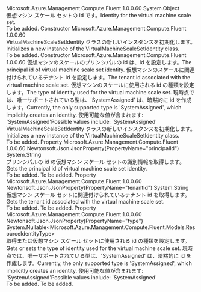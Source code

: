 <Type Name="VirtualMachineScaleSetIdentity" FullName="Microsoft.Azure.Management.Compute.Fluent.Models.VirtualMachineScaleSetIdentity">
  <TypeSignature Language="C#" Value="public class VirtualMachineScaleSetIdentity" />
  <TypeSignature Language="ILAsm" Value=".class public auto ansi beforefieldinit VirtualMachineScaleSetIdentity extends System.Object" />
  <TypeSignature Language="DocId" Value="T:Microsoft.Azure.Management.Compute.Fluent.Models.VirtualMachineScaleSetIdentity" />
  <TypeSignature Language="VB.NET" Value="Public Class VirtualMachineScaleSetIdentity" />
  <TypeSignature Language="F#" Value="type VirtualMachineScaleSetIdentity = class" />
  <AssemblyInfo>
    <AssemblyName>Microsoft.Azure.Management.Compute.Fluent</AssemblyName>
    <AssemblyVersion>1.0.0.60</AssemblyVersion>
  </AssemblyInfo>
  <Base>
    <BaseTypeName>System.Object</BaseTypeName>
  </Base>
  <Interfaces />
  <Docs>
    <summary>
            <span data-ttu-id="4d69e-101">仮想マシン スケール セットの id です。</span><span class="sxs-lookup"><span data-stu-id="4d69e-101">Identity for the virtual machine scale set.</span></span>
            </summary>
    <remarks>To be added.</remarks>
  </Docs>
  <Members>
    <Member MemberName=".ctor">
      <MemberSignature Language="C#" Value="public VirtualMachineScaleSetIdentity ();" />
      <MemberSignature Language="ILAsm" Value=".method public hidebysig specialname rtspecialname instance void .ctor() cil managed" />
      <MemberSignature Language="DocId" Value="M:Microsoft.Azure.Management.Compute.Fluent.Models.VirtualMachineScaleSetIdentity.#ctor" />
      <MemberSignature Language="VB.NET" Value="Public Sub New ()" />
      <MemberType>Constructor</MemberType>
      <AssemblyInfo>
        <AssemblyName>Microsoft.Azure.Management.Compute.Fluent</AssemblyName>
        <AssemblyVersion>1.0.0.60</AssemblyVersion>
      </AssemblyInfo>
      <Parameters />
      <Docs>
        <summary>
            <span data-ttu-id="4d69e-102">VirtualMachineScaleSetIdentity クラスの新しいインスタンスを初期化します。</span><span class="sxs-lookup"><span data-stu-id="4d69e-102">Initializes a new instance of the VirtualMachineScaleSetIdentity class.</span></span>
            </summary>
        <remarks>To be added.</remarks>
      </Docs>
    </Member>
    <Member MemberName=".ctor">
      <MemberSignature Language="C#" Value="public VirtualMachineScaleSetIdentity (string principalId = null, string tenantId = null, Nullable&lt;Microsoft.Azure.Management.Compute.Fluent.Models.ResourceIdentityType&gt; type = null);" />
      <MemberSignature Language="ILAsm" Value=".method public hidebysig specialname rtspecialname instance void .ctor(string principalId, string tenantId, valuetype System.Nullable`1&lt;valuetype Microsoft.Azure.Management.Compute.Fluent.Models.ResourceIdentityType&gt; type) cil managed" />
      <MemberSignature Language="DocId" Value="M:Microsoft.Azure.Management.Compute.Fluent.Models.VirtualMachineScaleSetIdentity.#ctor(System.String,System.String,System.Nullable{Microsoft.Azure.Management.Compute.Fluent.Models.ResourceIdentityType})" />
      <MemberSignature Language="VB.NET" Value="Public Sub New (Optional principalId As String = null, Optional tenantId As String = null, Optional type As Nullable(Of ResourceIdentityType) = null)" />
      <MemberSignature Language="F#" Value="new Microsoft.Azure.Management.Compute.Fluent.Models.VirtualMachineScaleSetIdentity : string * string * Nullable&lt;Microsoft.Azure.Management.Compute.Fluent.Models.ResourceIdentityType&gt; -&gt; Microsoft.Azure.Management.Compute.Fluent.Models.VirtualMachineScaleSetIdentity" Usage="new Microsoft.Azure.Management.Compute.Fluent.Models.VirtualMachineScaleSetIdentity (principalId, tenantId, type)" />
      <MemberType>Constructor</MemberType>
      <AssemblyInfo>
        <AssemblyName>Microsoft.Azure.Management.Compute.Fluent</AssemblyName>
        <AssemblyVersion>1.0.0.60</AssemblyVersion>
      </AssemblyInfo>
      <Parameters>
        <Parameter Name="principalId" Type="System.String" />
        <Parameter Name="tenantId" Type="System.String" />
        <Parameter Name="type" Type="System.Nullable&lt;Microsoft.Azure.Management.Compute.Fluent.Models.ResourceIdentityType&gt;" />
      </Parameters>
      <Docs>
        <param name="principalId"><span data-ttu-id="4d69e-103">仮想マシンのスケールのプリンシパルの id は、id を設定します。</span><span class="sxs-lookup"><span data-stu-id="4d69e-103">The principal id of virtual machine scale set identity.</span></span></param>
        <param name="tenantId"><span data-ttu-id="4d69e-104">仮想マシンのスケールに関連付けられているテナント id を設定します。</span><span class="sxs-lookup"><span data-stu-id="4d69e-104">The tenant id associated with the virtual machine scale set.</span></span></param>
        <param name="type"><span data-ttu-id="4d69e-105">仮想マシンのスケールに使用される id の種類を設定します。</span><span class="sxs-lookup"><span data-stu-id="4d69e-105">The type of identity used for the virtual machine scale set.</span></span> <span data-ttu-id="4d69e-106">現時点では、唯一サポートされている型は、'SystemAssigned' は、暗黙的に id を作成します。</span><span class="sxs-lookup"><span data-stu-id="4d69e-106">Currently, the only supported type is 'SystemAssigned', which implicitly creates an identity.</span></span> <span data-ttu-id="4d69e-107">使用可能な値が含まれます: 'SystemAssigned'</span><span class="sxs-lookup"><span data-stu-id="4d69e-107">Possible values include: 'SystemAssigned'</span></span></param>
        <summary>
            <span data-ttu-id="4d69e-108">VirtualMachineScaleSetIdentity クラスの新しいインスタンスを初期化します。</span><span class="sxs-lookup"><span data-stu-id="4d69e-108">Initializes a new instance of the VirtualMachineScaleSetIdentity class.</span></span>
            </summary>
        <remarks>To be added.</remarks>
      </Docs>
    </Member>
    <Member MemberName="PrincipalId">
      <MemberSignature Language="C#" Value="public string PrincipalId { get; }" />
      <MemberSignature Language="ILAsm" Value=".property instance string PrincipalId" />
      <MemberSignature Language="DocId" Value="P:Microsoft.Azure.Management.Compute.Fluent.Models.VirtualMachineScaleSetIdentity.PrincipalId" />
      <MemberSignature Language="VB.NET" Value="Public ReadOnly Property PrincipalId As String" />
      <MemberSignature Language="F#" Value="member this.PrincipalId : string" Usage="Microsoft.Azure.Management.Compute.Fluent.Models.VirtualMachineScaleSetIdentity.PrincipalId" />
      <MemberType>Property</MemberType>
      <AssemblyInfo>
        <AssemblyName>Microsoft.Azure.Management.Compute.Fluent</AssemblyName>
        <AssemblyVersion>1.0.0.60</AssemblyVersion>
      </AssemblyInfo>
      <Attributes>
        <Attribute>
          <AttributeName>Newtonsoft.Json.JsonProperty(PropertyName="principalId")</AttributeName>
        </Attribute>
      </Attributes>
      <ReturnValue>
        <ReturnType>System.String</ReturnType>
      </ReturnValue>
      <Docs>
        <summary>
            <span data-ttu-id="4d69e-109">プリンシパルの id の仮想マシン スケール セットの識別情報を取得します。</span><span class="sxs-lookup"><span data-stu-id="4d69e-109">Gets the principal id of virtual machine scale set identity.</span></span>
            </summary>
        <value>To be added.</value>
        <remarks>To be added.</remarks>
      </Docs>
    </Member>
    <Member MemberName="TenantId">
      <MemberSignature Language="C#" Value="public string TenantId { get; }" />
      <MemberSignature Language="ILAsm" Value=".property instance string TenantId" />
      <MemberSignature Language="DocId" Value="P:Microsoft.Azure.Management.Compute.Fluent.Models.VirtualMachineScaleSetIdentity.TenantId" />
      <MemberSignature Language="VB.NET" Value="Public ReadOnly Property TenantId As String" />
      <MemberSignature Language="F#" Value="member this.TenantId : string" Usage="Microsoft.Azure.Management.Compute.Fluent.Models.VirtualMachineScaleSetIdentity.TenantId" />
      <MemberType>Property</MemberType>
      <AssemblyInfo>
        <AssemblyName>Microsoft.Azure.Management.Compute.Fluent</AssemblyName>
        <AssemblyVersion>1.0.0.60</AssemblyVersion>
      </AssemblyInfo>
      <Attributes>
        <Attribute>
          <AttributeName>Newtonsoft.Json.JsonProperty(PropertyName="tenantId")</AttributeName>
        </Attribute>
      </Attributes>
      <ReturnValue>
        <ReturnType>System.String</ReturnType>
      </ReturnValue>
      <Docs>
        <summary>
            <span data-ttu-id="4d69e-110">仮想マシン スケール セットに関連付けられているテナント id を取得します。</span><span class="sxs-lookup"><span data-stu-id="4d69e-110">Gets the tenant id associated with the virtual machine scale set.</span></span>
            </summary>
        <value>To be added.</value>
        <remarks>To be added.</remarks>
      </Docs>
    </Member>
    <Member MemberName="Type">
      <MemberSignature Language="C#" Value="public Nullable&lt;Microsoft.Azure.Management.Compute.Fluent.Models.ResourceIdentityType&gt; Type { get; set; }" />
      <MemberSignature Language="ILAsm" Value=".property instance valuetype System.Nullable`1&lt;valuetype Microsoft.Azure.Management.Compute.Fluent.Models.ResourceIdentityType&gt; Type" />
      <MemberSignature Language="DocId" Value="P:Microsoft.Azure.Management.Compute.Fluent.Models.VirtualMachineScaleSetIdentity.Type" />
      <MemberSignature Language="VB.NET" Value="Public Property Type As Nullable(Of ResourceIdentityType)" />
      <MemberSignature Language="F#" Value="member this.Type : Nullable&lt;Microsoft.Azure.Management.Compute.Fluent.Models.ResourceIdentityType&gt; with get, set" Usage="Microsoft.Azure.Management.Compute.Fluent.Models.VirtualMachineScaleSetIdentity.Type" />
      <MemberType>Property</MemberType>
      <AssemblyInfo>
        <AssemblyName>Microsoft.Azure.Management.Compute.Fluent</AssemblyName>
        <AssemblyVersion>1.0.0.60</AssemblyVersion>
      </AssemblyInfo>
      <Attributes>
        <Attribute>
          <AttributeName>Newtonsoft.Json.JsonProperty(PropertyName="type")</AttributeName>
        </Attribute>
      </Attributes>
      <ReturnValue>
        <ReturnType>System.Nullable&lt;Microsoft.Azure.Management.Compute.Fluent.Models.ResourceIdentityType&gt;</ReturnType>
      </ReturnValue>
      <Docs>
        <summary>
            <span data-ttu-id="4d69e-111">取得または仮想マシン スケール セットに使用される id の種類を設定します。</span><span class="sxs-lookup"><span data-stu-id="4d69e-111">Gets or sets the type of identity used for the virtual machine scale set.</span></span> <span data-ttu-id="4d69e-112">現時点では、唯一サポートされている型は、'SystemAssigned' は、暗黙的に id を作成します。</span><span class="sxs-lookup"><span data-stu-id="4d69e-112">Currently, the only supported type is 'SystemAssigned', which implicitly creates an identity.</span></span> <span data-ttu-id="4d69e-113">使用可能な値が含まれます: 'SystemAssigned'</span><span class="sxs-lookup"><span data-stu-id="4d69e-113">Possible values include: 'SystemAssigned'</span></span>
            </summary>
        <value>To be added.</value>
        <remarks>To be added.</remarks>
      </Docs>
    </Member>
  </Members>
</Type>